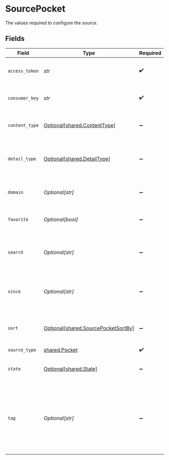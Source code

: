 # SourcePocket

The values required to configure the source.


## Fields

| Field                                                                                           | Type                                                                                            | Required                                                                                        | Description                                                                                     | Example                                                                                         |
| ----------------------------------------------------------------------------------------------- | ----------------------------------------------------------------------------------------------- | ----------------------------------------------------------------------------------------------- | ----------------------------------------------------------------------------------------------- | ----------------------------------------------------------------------------------------------- |
| `access_token`                                                                                  | *str*                                                                                           | :heavy_check_mark:                                                                              | The user's Pocket access token.                                                                 |                                                                                                 |
| `consumer_key`                                                                                  | *str*                                                                                           | :heavy_check_mark:                                                                              | Your application's Consumer Key.                                                                |                                                                                                 |
| `content_type`                                                                                  | [Optional[shared.ContentType]](../../models/shared/contenttype.md)                              | :heavy_minus_sign:                                                                              | Select the content type of the items to retrieve.                                               |                                                                                                 |
| `detail_type`                                                                                   | [Optional[shared.DetailType]](../../models/shared/detailtype.md)                                | :heavy_minus_sign:                                                                              | Select the granularity of the information about each item.                                      |                                                                                                 |
| `domain`                                                                                        | *Optional[str]*                                                                                 | :heavy_minus_sign:                                                                              | Only return items from a particular `domain`.                                                   |                                                                                                 |
| `favorite`                                                                                      | *Optional[bool]*                                                                                | :heavy_minus_sign:                                                                              | Retrieve only favorited items.                                                                  |                                                                                                 |
| `search`                                                                                        | *Optional[str]*                                                                                 | :heavy_minus_sign:                                                                              | Only return items whose title or url contain the `search` string.                               |                                                                                                 |
| `since`                                                                                         | *Optional[str]*                                                                                 | :heavy_minus_sign:                                                                              | Only return items modified since the given timestamp.                                           | 2022-10-20 14:14:14                                                                             |
| `sort`                                                                                          | [Optional[shared.SourcePocketSortBy]](../../models/shared/sourcepocketsortby.md)                | :heavy_minus_sign:                                                                              | Sort retrieved items by the given criteria.                                                     |                                                                                                 |
| `source_type`                                                                                   | [shared.Pocket](../../models/shared/pocket.md)                                                  | :heavy_check_mark:                                                                              | N/A                                                                                             |                                                                                                 |
| `state`                                                                                         | [Optional[shared.State]](../../models/shared/state.md)                                          | :heavy_minus_sign:                                                                              | Select the state of the items to retrieve.                                                      |                                                                                                 |
| `tag`                                                                                           | *Optional[str]*                                                                                 | :heavy_minus_sign:                                                                              | Return only items tagged with this tag name. Use _untagged_ for retrieving only untagged items. |                                                                                                 |